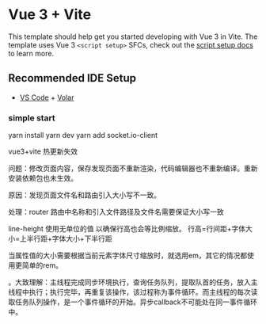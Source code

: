 # Vue 3 + Vite

This template should help get you started developing with Vue 3 in Vite. The template uses Vue 3 `<script setup>` SFCs, check out the [script setup docs](https://v3.vuejs.org/api/sfc-script-setup.html#sfc-script-setup) to learn more.

## Recommended IDE Setup

- [VS Code](https://code.visualstudio.com/) + [Volar](https://marketplace.visualstudio.com/items?itemName=Vue.volar)

<!-- yarn add websocket 

yarn add socket.io-client -->

### simple start

yarn install
yarn dev
yarn add socket.io-client

vue3+vite 热更新失效

问题：修改页面内容，保存发现页面不重新渲染，代码编辑器也不重新编译。重新安装依赖包也未生效。

原因：发现页面文件名和路由引入大小写不一致。

处理：router 路由中名称和引入文件路径及文件名需要保证大小写一致


line-height 使用无单位的值 以确保行高也会等比例缩放。
行高=行间距+字体大小=上半行距+字体大小+下半行距

当属性值的大小需要根据当前元素字体尺寸缩放时，就选用em，其它的情况都使用更简单的rem。

。大致理解：主线程完成同步环境执行，查询任务队列，提取队首的任务，放入主线程中执行；执行完毕，再重复该操作，该过程称为事件循环。而主线程的每次读取任务队列操作，是一个事件循环的开始。异步callback不可能处在同一事件循环中。